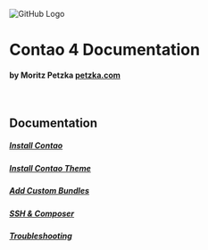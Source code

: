 ![GitHub Logo](../images/contao_docs.png)


# Contao 4 Documentation
#### by Moritz Petzka [petzka.com](https://petzka.com) 

<br>

## Documentation

##### [Install Contao](./contao_installation/README.md)

##### [Install Contao Theme](./theme_installation/README.md)

##### [Add Custom Bundles](./bundle_installation/README.md)

##### [SSH & Composer](./ssh_composer/README.md)

##### [Troubleshooting](./troubleshooting/README.md)

